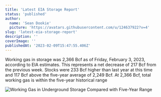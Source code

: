 ```yaml
---
title: 'Latest EIA Storage Report'
status: 'published'
author:
  name: 'Sean Dookie'
  picture: 'https://avatars.githubusercontent.com/u/124637922?v=4'
slug: 'latest-eia-storage-report'
description: ''
coverImage: ''
publishedAt: '2023-02-09T15:47:55.406Z'
---
```




Working gas in storage was 2,366 Bcf as of Friday, February 3, 2023, according to EIA estimates. This represents a net decrease of 217 Bcf from the previous week. Stocks were 233 Bcf higher than last year at this time and 117 Bcf above the five-year average of 2,249 Bcf. At 2,366 Bcf, total working gas is within the five-year historical range

![Working Gas in Underground Storage Compared with Five-Year Range](https://ir.eia.gov/ngs/ngs.gif)

